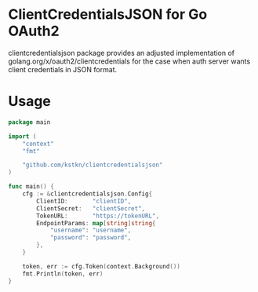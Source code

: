 # ClientCredentialsJSON for Go OAuth2

clientcredentialsjson package provides an adjusted implementation of golang.org/x/oauth2/clientcredentials
for the case when auth server wants client credentials in JSON format.

# Usage

```go
package main

import (
    "context"
	"fmt"

    "github.com/kstkn/clientcredentialsjson"
)

func main() {
	cfg := &clientcredentialsjson.Config{
		ClientID:       "clientID",
		ClientSecret:   "clientSecret",
		TokenURL:       "https://tokenURL",
		EndpointParams: map[string]string{
			"username": "username",
			"password": "password",
        },
	}

	token, err := cfg.Token(context.Background())
	fmt.Println(token, err)
}
```
